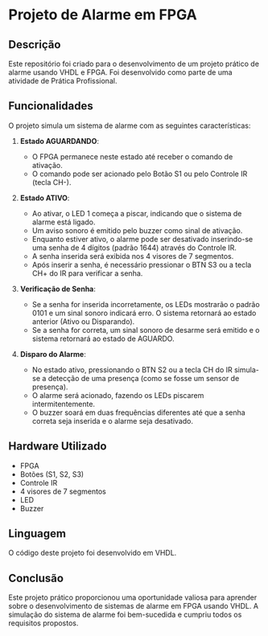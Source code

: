 # Projeto de Alarme em FPGA

## Descrição

Este repositório foi criado para o desenvolvimento de um projeto prático de alarme usando VHDL e FPGA. Foi desenvolvido como parte de uma atividade de Prática Profissional.

## Funcionalidades

O projeto simula um sistema de alarme com as seguintes características:

1. **Estado AGUARDANDO**: 
   - O FPGA permanece neste estado até receber o comando de ativação.
   - O comando pode ser acionado pelo Botão S1 ou pelo Controle IR (tecla CH-).
  
2. **Estado ATIVO**:
   - Ao ativar, o LED 1 começa a piscar, indicando que o sistema de alarme está ligado.
   - Um aviso sonoro é emitido pelo buzzer como sinal de ativação.
   - Enquanto estiver ativo, o alarme pode ser desativado inserindo-se uma senha de 4 dígitos (padrão 1644) através do Controle IR.
   - A senha inserida será exibida nos 4 visores de 7 segmentos.
   - Após inserir a senha, é necessário pressionar o BTN S3 ou a tecla CH+ do IR para verificar a senha.
  
3. **Verificação de Senha**:
   - Se a senha for inserida incorretamente, os LEDs mostrarão o padrão 0101 e um sinal sonoro indicará erro. O sistema retornará ao estado anterior (Ativo ou Disparando).
   - Se a senha for correta, um sinal sonoro de desarme será emitido e o sistema retornará ao estado de AGUARDO.

4. **Disparo do Alarme**:
   - No estado ativo, pressionando o BTN S2 ou a tecla CH do IR simula-se a detecção de uma presença (como se fosse um sensor de presença).
   - O alarme será acionado, fazendo os LEDs piscarem intermitentemente.
   - O buzzer soará em duas frequências diferentes até que a senha correta seja inserida e o alarme seja desativado.

## Hardware Utilizado

- FPGA
- Botões (S1, S2, S3)
- Controle IR
- 4 visores de 7 segmentos
- LED
- Buzzer

## Linguagem

O código deste projeto foi desenvolvido em VHDL.

## Conclusão

Este projeto prático proporcionou uma oportunidade valiosa para aprender sobre o desenvolvimento de sistemas de alarme em FPGA usando VHDL. A simulação do sistema de alarme foi bem-sucedida e cumpriu todos os requisitos propostos.
